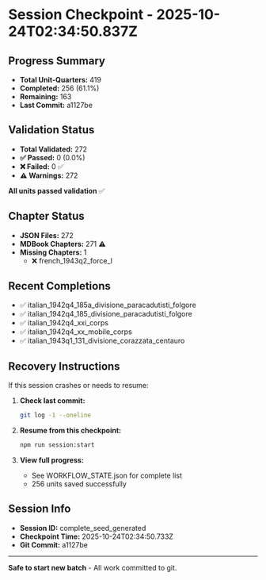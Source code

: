 # Session Checkpoint - 2025-10-24T02:34:50.837Z

## Progress Summary

- **Total Unit-Quarters:** 419
- **Completed:** 256 (61.1%)
- **Remaining:** 163
- **Last Commit:** a1127be

## Validation Status

- **Total Validated:** 272
- **✅ Passed:** 0 (0.0%)
- **❌ Failed:** 0 ✅
- **⚠️ Warnings:** 272

**All units passed validation** ✅

## Chapter Status

- **JSON Files:** 272
- **MDBook Chapters:** 271 ⚠️
- **Missing Chapters:** 1
  - ❌ french_1943q2_force_l

## Recent Completions

- ✅ italian_1942q4_185a_divisione_paracadutisti_folgore
- ✅ italian_1942q4_185_divisione_paracadutisti_folgore
- ✅ italian_1942q4_xxi_corps
- ✅ italian_1942q4_xx_mobile_corps
- ✅ italian_1943q1_131_divisione_corazzata_centauro

## Recovery Instructions

If this session crashes or needs to resume:

1. **Check last commit:**
   ```bash
   git log -1 --oneline
   ```

2. **Resume from this checkpoint:**
   ```bash
   npm run session:start
   ```

3. **View full progress:**
   - See WORKFLOW_STATE.json for complete list
   - 256 units saved successfully

## Session Info

- **Session ID:** complete_seed_generated
- **Checkpoint Time:** 2025-10-24T02:34:50.733Z
- **Git Commit:** a1127be

---

**Safe to start new batch** - All work committed to git.
